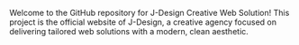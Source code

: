Welcome to the GitHub repository for J-Design Creative Web Solution! This project is the official website of J-Design, a creative agency focused on delivering tailored web solutions with a modern, clean aesthetic.
